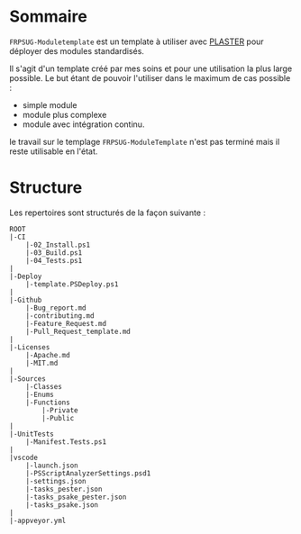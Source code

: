 
# Sommaire
`FRPSUG-Moduletemplate` est un template à utiliser avec [PLASTER](https://github.com/PowerShell/Plaster) pour déployer des modules standardisés.

Il s'agit d'un template créé par mes soins et pour une utilisation la plus large possible.
Le but étant de pouvoir l'utiliser dans le maximum de cas possible :
* simple module
* module plus complexe
* module avec intégration continu.

le travail sur le templage `FRPSUG-ModuleTemplate` n'est pas terminé mais il reste utilisable en l'état.

# Structure

Les repertoires sont structurés de la façon suivante :
```
ROOT
|-CI
    |-02_Install.ps1
    |-03_Build.ps1
    |-04_Tests.ps1
|
|-Deploy
    |-template.PSDeploy.ps1
|
|-Github
    |-Bug_report.md
    |-contributing.md
    |-Feature_Request.md
    |-Pull_Request_template.md
|
|-Licenses
    |-Apache.md
    |-MIT.md
|
|-Sources
    |-Classes
    |-Enums
    |-Functions
        |-Private
        |-Public
|
|-UnitTests
    |-Manifest.Tests.ps1
|
|vscode
    |-launch.json
    |-PSScriptAnalyzerSettings.psd1
    |-settings.json
    |-tasks_pester.json
    |-tasks_psake_pester.json
    |-tasks_psake.json
|
|-appveyor.yml
```